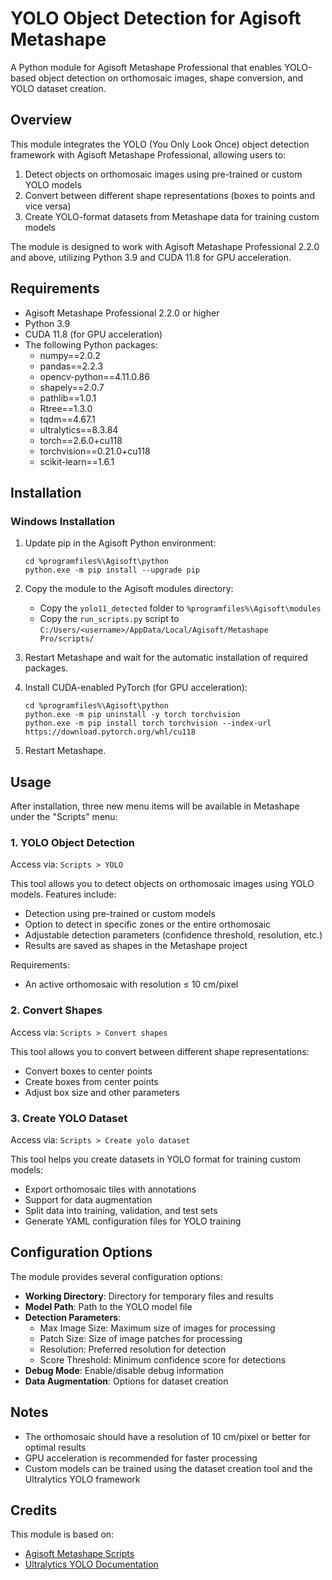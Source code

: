 # YOLO Object Detection for Agisoft Metashape

A Python module for Agisoft Metashape Professional that enables YOLO-based object detection on orthomosaic images, shape conversion, and YOLO dataset creation.

## Overview

This module integrates the YOLO (You Only Look Once) object detection framework with Agisoft Metashape Professional, allowing users to:

1. Detect objects on orthomosaic images using pre-trained or custom YOLO models
2. Convert between different shape representations (boxes to points and vice versa)
3. Create YOLO-format datasets from Metashape data for training custom models

The module is designed to work with Agisoft Metashape Professional 2.2.0 and above, utilizing Python 3.9 and CUDA 11.8 for GPU acceleration.

## Requirements

- Agisoft Metashape Professional 2.2.0 or higher
- Python 3.9
- CUDA 11.8 (for GPU acceleration)
- The following Python packages:
  - numpy==2.0.2
  - pandas==2.2.3
  - opencv-python==4.11.0.86
  - shapely==2.0.7
  - pathlib==1.0.1
  - Rtree==1.3.0
  - tqdm==4.67.1
  - ultralytics==8.3.84
  - torch==2.6.0+cu118
  - torchvision==0.21.0+cu118
  - scikit-learn==1.6.1

## Installation

### Windows Installation

1. Update pip in the Agisoft Python environment:
   ```
   cd %programfiles%\Agisoft\python
   python.exe -m pip install --upgrade pip
   ```

2. Copy the module to the Agisoft modules directory:
   - Copy the `yolo11_detected` folder to `%programfiles%\Agisoft\modules`
   - Copy the `run_scripts.py` script to `C:/Users/<username>/AppData/Local/Agisoft/Metashape Pro/scripts/`

3. Restart Metashape and wait for the automatic installation of required packages.

4. Install CUDA-enabled PyTorch (for GPU acceleration):
   ```
   cd %programfiles%\Agisoft\python
   python.exe -m pip uninstall -y torch torchvision
   python.exe -m pip install torch torchvision --index-url https://download.pytorch.org/whl/cu118
   ```

5. Restart Metashape.

## Usage

After installation, three new menu items will be available in Metashape under the "Scripts" menu:

### 1. YOLO Object Detection

Access via: `Scripts > YOLO`

This tool allows you to detect objects on orthomosaic images using YOLO models. Features include:
- Detection using pre-trained or custom models
- Option to detect in specific zones or the entire orthomosaic
- Adjustable detection parameters (confidence threshold, resolution, etc.)
- Results are saved as shapes in the Metashape project

Requirements:
- An active orthomosaic with resolution ≤ 10 cm/pixel

### 2. Convert Shapes

Access via: `Scripts > Convert shapes`

This tool allows you to convert between different shape representations:
- Convert boxes to center points
- Create boxes from center points
- Adjust box size and other parameters

### 3. Create YOLO Dataset

Access via: `Scripts > Create yolo dataset`

This tool helps you create datasets in YOLO format for training custom models:
- Export orthomosaic tiles with annotations
- Support for data augmentation
- Split data into training, validation, and test sets
- Generate YAML configuration files for YOLO training

## Configuration Options

The module provides several configuration options:

- **Working Directory**: Directory for temporary files and results
- **Model Path**: Path to the YOLO model file
- **Detection Parameters**:
  - Max Image Size: Maximum size of images for processing
  - Patch Size: Size of image patches for processing
  - Resolution: Preferred resolution for detection
  - Score Threshold: Minimum confidence score for detections
- **Debug Mode**: Enable/disable debug information
- **Data Augmentation**: Options for dataset creation

## Notes

- The orthomosaic should have a resolution of 10 cm/pixel or better for optimal results
- GPU acceleration is recommended for faster processing
- Custom models can be trained using the dataset creation tool and the Ultralytics YOLO framework

## Credits

This module is based on:

- [Agisoft Metashape Scripts](https://github.com/agisoft-llc/metashape-scripts/blob/master/src/detect_objects.py)
- [Ultralytics YOLO Documentation](https://docs.ultralytics.com/)